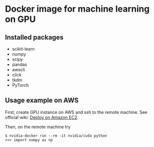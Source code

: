 # Docker image for machine learning on GPU

## Installed packages

- scikit-learn
- numpy
- scipy
- pandas
- awscli
- click
- tkdm
- PyTorch

## Usage example on AWS

First, create GPU instance on AWS and ssh to the remote machine.
See official wiki: [Deploy on Amazon EC2](https://github.com/NVIDIA/nvidia-docker/wiki/Deploy-on-Amazon-EC2).

Then, on the remote machine try

```
$ nvidia-docker run --rm -it nvidia/cuda python
>>> import numpy as np
```
